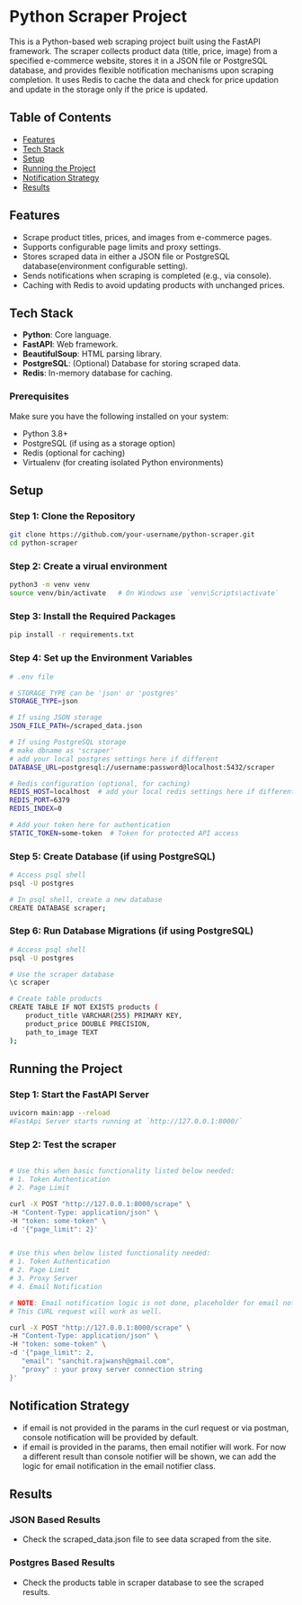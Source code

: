 # Python Scraper Project

This is a Python-based web scraping project built using the FastAPI framework. The scraper collects product data (title, price, image) from a specified e-commerce website, stores it in a JSON file or PostgreSQL database, and provides flexible notification mechanisms upon scraping completion. It uses Redis to cache the data and check for price updation and update in the storage only if the price is updated.

## Table of Contents
- [Features](#features)
- [Tech Stack](#tech-stack)
- [Setup](#setup)
- [Running the Project](#running-the-project)
- [Notification Strategy](#notification-strategy)
- [Results](#results)

## Features
- Scrape product titles, prices, and images from e-commerce pages.
- Supports configurable page limits and proxy settings.
- Stores scraped data in either a JSON file or PostgreSQL database(environment configurable setting).
- Sends notifications when scraping is completed (e.g., via console).
- Caching with Redis to avoid updating products with unchanged prices.

## Tech Stack
- **Python**: Core language.
- **FastAPI**: Web framework.
- **BeautifulSoup**: HTML parsing library.
- **PostgreSQL**: (Optional) Database for storing scraped data.
- **Redis**: In-memory database for caching.



 ### Prerequisites
Make sure you have the following installed on your system:
- Python 3.8+
- PostgreSQL (if using as a storage option)
- Redis (optional for caching)
- Virtualenv (for creating isolated Python environments)



## Setup
 ### Step 1: Clone the Repository
```bash
git clone https://github.com/your-username/python-scraper.git
cd python-scraper
```

 ### Step 2: Create a virual environment
```bash
python3 -m venv venv
source venv/bin/activate   # On Windows use `venv\Scripts\activate`
```

 ### Step 3: Install the Required Packages
```bash
pip install -r requirements.txt
```

 ### Step 4: Set up the Environment Variables
```bash
# .env file

# STORAGE_TYPE can be 'json' or 'postgres'
STORAGE_TYPE=json

# If using JSON storage
JSON_FILE_PATH=/scraped_data.json

# If using PostgreSQL storage
# make dbname as 'scraper'
# add your local postgres settings here if different
DATABASE_URL=postgresql://username:password@localhost:5432/scraper

# Redis configuration (optional, for caching)
REDIS_HOST=localhost  # add your local redis settings here if different
REDIS_PORT=6379
REDIS_INDEX=0

# Add your token here for authentication
STATIC_TOKEN=some-token  # Token for protected API access
```

 ### Step 5: Create Database (if using PostgreSQL)
```bash
# Access psql shell
psql -U postgres

# In psql shell, create a new database
CREATE DATABASE scraper;
```

 ### Step 6: Run Database Migrations (if using PostgreSQL)
```bash
# Access psql shell
psql -U postgres

# Use the scraper database
\c scraper

# Create table products
CREATE TABLE IF NOT EXISTS products (
    product_title VARCHAR(255) PRIMARY KEY,
    product_price DOUBLE PRECISION,
    path_to_image TEXT
);
```

## Running the Project

 ### Step 1: Start the FastAPI Server
```bash
uvicorn main:app --reload
#FastApi Server starts running at `http://127.0.0.1:8000/`
```

 ### Step 2: Test the scraper
```bash

# Use this when basic functionality listed below needed:
# 1. Token Authentication
# 2. Page Limit

curl -X POST "http://127.0.0.1:8000/scrape" \
-H "Content-Type: application/json" \
-H "token: some-token" \
-d '{"page_limit": 2}'

```

```bash

# Use this when below listed functionality needed:
# 1. Token Authentication
# 2. Page Limit
# 3. Proxy Server 
# 4. Email Notification

# NOTE: Email notification logic is not done, placeholder for email notification is done. It can be implemented later.
# This CURL request will work as well.

curl -X POST "http://127.0.0.1:8000/scrape" \
-H "Content-Type: application/json" \
-H "token: some-token" \
-d '{"page_limit": 2,
   "email": "sanchit.rajwansh@gmail.com",
   "proxy" : your proxy server connection string
}'

```

## Notification Strategy
- if email is not provided in the params in the curl request or via postman, console notification will be provided by default.
- if email is provided in the params, then email notifier will work. For now a different result than console notifier will be shown, we can add the logic for email notification in the email notifier class.


## Results
### JSON Based Results
- Check the scraped_data.json file to see data scraped from the site.

### Postgres Based Results
- Check the products table in scraper database to see the scraped results.